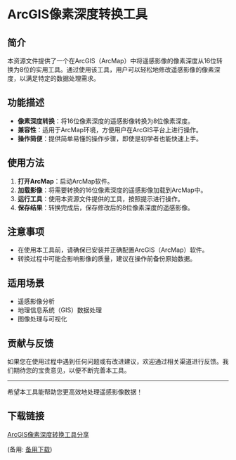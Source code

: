  # ArcGIS像素深度转换工具

 ## 简介
 本资源文件提供了一个在ArcGIS（ArcMap）中将遥感影像的像素深度从16位转换为8位的实用工具。通过使用该工具，用户可以轻松地修改遥感影像的像素深度，以满足特定的数据处理需求。

 ## 功能描述
 - **像素深度转换**：将16位像素深度的遥感影像转换为8位像素深度。
 - **兼容性**：适用于ArcMap环境，方便用户在ArcGIS平台上进行操作。
 - **操作简便**：提供简单易懂的操作步骤，即使是初学者也能快速上手。

 ## 使用方法
 1. **打开ArcMap**：启动ArcMap软件。
 2. **加载影像**：将需要转换的16位像素深度的遥感影像加载到ArcMap中。
 3. **运行工具**：使用本资源文件提供的工具，按照提示进行操作。
 4. **保存结果**：转换完成后，保存修改后的8位像素深度的遥感影像。

 ## 注意事项
 - 在使用本工具前，请确保已安装并正确配置ArcGIS（ArcMap）软件。
 - 转换过程中可能会影响影像的质量，建议在操作前备份原始数据。

 ## 适用场景
 - 遥感影像分析
 - 地理信息系统（GIS）数据处理
 - 图像处理与可视化

 ## 贡献与反馈
 如果您在使用过程中遇到任何问题或有改进建议，欢迎通过相关渠道进行反馈。我们期待您的宝贵意见，以便不断完善本工具。

 ---

 希望本工具能帮助您更高效地处理遥感影像数据！

 ## 下载链接
 [ArcGIS像素深度转换工具分享](https://pan.quark.cn/s/0452fe0bb66c) 

 (备用: [备用下载](https://pan.baidu.com/s/1dw09LxX6CnLz9suaLGlmxg?pwd=1234))
